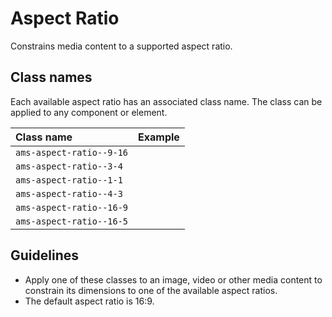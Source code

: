 <!-- @license CC0-1.0 -->

# Aspect Ratio

Constrains media content to a supported aspect ratio.

## Class names

Each available aspect ratio has an associated class name.
The class can be applied to any component or element.

| Class name               | Example                                                                  |
| :----------------------- | :----------------------------------------------------------------------- |
| `ams-aspect-ratio--9-16` | <div className="ams-docs-token-example--space ams-aspect-ratio--9-16" /> |
| `ams-aspect-ratio--3-4`  | <div className="ams-docs-token-example--space ams-aspect-ratio--3-4" />  |
| `ams-aspect-ratio--1-1`  | <div className="ams-docs-token-example--space ams-aspect-ratio--1-1" />  |
| `ams-aspect-ratio--4-3`  | <div className="ams-docs-token-example--space ams-aspect-ratio--4-3" />  |
| `ams-aspect-ratio--16-9` | <div className="ams-docs-token-example--space ams-aspect-ratio--16-9" /> |
| `ams-aspect-ratio--16-5` | <div className="ams-docs-token-example--space ams-aspect-ratio--16-5" /> |

## Guidelines

- Apply one of these classes to an image, video or other media content to constrain its dimensions to one of the available aspect ratios.
- The default aspect ratio is 16:9.
